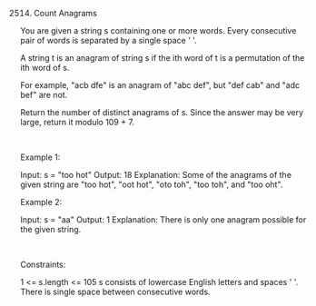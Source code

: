 2514. Count Anagrams

You are given a string s containing one or more words. Every consecutive pair of words is separated by a single space ' '.

A string t is an anagram of string s if the ith word of t is a permutation of the ith word of s.

For example, "acb dfe" is an anagram of "abc def", but "def cab" and "adc bef" are not.

Return the number of distinct anagrams of s. Since the answer may be very large, return it modulo 109 + 7.

 

Example 1:

Input: s = "too hot"
Output: 18
Explanation: Some of the anagrams of the given string are "too hot", "oot hot", "oto toh", "too toh", and "too oht".


Example 2:

Input: s = "aa"
Output: 1
Explanation: There is only one anagram possible for the given string.

 

Constraints:

1 <= s.length <= 105
s consists of lowercase English letters and spaces ' '.
There is single space between consecutive words.